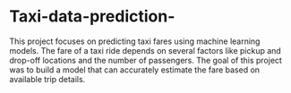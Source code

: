 # Taxi-data-prediction-
This project focuses on predicting taxi fares using machine learning models. The fare of a taxi ride depends on several factors like pickup and drop-off locations and the number of passengers. The goal of this project was to build a model that can accurately estimate the fare based on available trip details.
